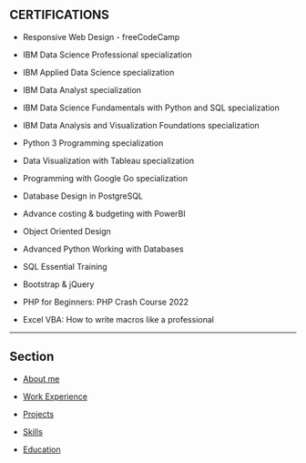 ## CERTIFICATIONS

- Responsive Web Design - freeCodeCamp

- IBM Data Science Professional specialization

- IBM Applied Data Science specialization

- IBM Data Analyst specialization

- IBM Data Science Fundamentals with Python and SQL specialization

- IBM Data Analysis and Visualization Foundations specialization

- Python 3 Programming specialization

- Data Visualization with Tableau specialization

- Programming with Google Go specialization

- Database Design in PostgreSQL

- Advance costing & budgeting with PowerBI

- Object Oriented Design

- Advanced Python Working with Databases

- SQL Essential Training

- Bootstrap & jQuery

- PHP for Beginners: PHP Crash Course 2022

- Excel VBA: How to write macros like a professional

---

## Section

- [About me](./index.md)

- [Work Experience](./work_experience.md)

- [Projects](./projects.md)

- [Skills](./skills.md)

- [Education](./education.md)
